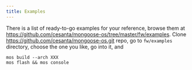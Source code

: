 ```yaml
---
title: Examples
---
```


There is a list of ready-to-go examples for your reference,
browse them at https://github.com/cesanta/mongoose-os/tree/master/fw/examples.
Clone https://github.com/cesanta/mongoose-os.git repo, go to
`fw/examples` directory, choose the one you like, go into it, and

```
mos build --arch XXX
mos flash && mos console
```

